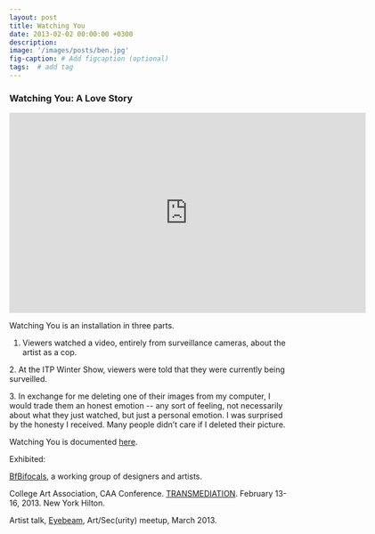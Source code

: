 ```yaml
---
layout: post
title: Watching You 
date: 2013-02-02 00:00:00 +0300
description: 
image: '/images/posts/ben.jpg'
fig-caption: # Add figcaption (optional)
tags:  # add tag
---
```

### Watching You: A Love Story

<iframe src="https://player.vimeo.com/video/56958834" width="640" height="360" frameborder="0" allow="autoplay; fullscreen" allowfullscreen></iframe>

Watching You is an installation in three parts.

1. Viewers watched a video, entirely from surveillance cameras, about the artist as a cop.

2. At the ITP Winter Show, viewers were told that they were currently being surveilled.

3. In exchange for me deleting one of their images from my computer, I would trade them an honest emotion -- any sort of feeling, not necessarily about what they just watched, but just a personal emotion. I was surprised by the honesty I received. Many people didn’t care if I deleted their picture.

Watching You is documented [here][1].


Exhibited:

[BfBifocals][2], a working group of designers and artists.

College Art Association, CAA Conference. [TRANSMEDIATION][3]. February 13-16, 2013. New York Hilton.

Artist talk, [Eyebeam][4], Art/Sec(urity) meetup, March 2013.

&nbsp;

 [1]: http://yrnotalone.tumblr.com/
 [2]: www.bfbifocals.com/portfolio/watching-you-a-love-story/
 [3]: http://conference.collegeart.org/2013/artspace/medialounge
 [4]: http://eyebeam.org/